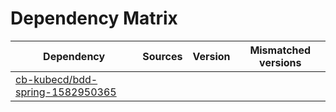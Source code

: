 # Dependency Matrix

Dependency | Sources | Version | Mismatched versions
---------- | ------- | ------- | -------------------
[cb-kubecd/bdd-spring-1582950365](https://github.com/cb-kubecd/bdd-spring-1582950365.git) |  | []() | 
